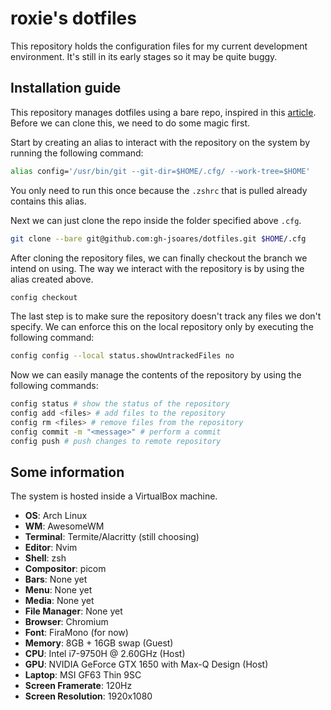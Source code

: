 # roxie's dotfiles
This repository holds the configuration files for my current development environment.
It's still in its early stages so it may be quite buggy.

## Installation guide
This repository manages dotfiles using a bare repo, inspired in this [article](https://www.atlassian.com/git/tutorials/dotfiles).
Before we can clone this, we need to do some magic first.

Start by creating an alias to interact with the repository on the system by running the following command:
```bash
alias config='/usr/bin/git --git-dir=$HOME/.cfg/ --work-tree=$HOME'
```
You only need to run this once because the `.zshrc` that is pulled already contains this alias.

Next we can just clone the repo inside the folder specified above `.cfg`.
```bash
git clone --bare git@github.com:gh-jsoares/dotfiles.git $HOME/.cfg
```

After cloning the repository files, we can finally checkout the branch we intend on using. The way we interact with the repository is by using the alias created above.
```bash
config checkout
```

The last step is to make sure the repository doesn't track any files we don't specify. We can enforce this on the local repository only by executing the following command:
```bash
config config --local status.showUntrackedFiles no
```

Now we can easily manage the contents of the repository by using the following commands:
```bash
config status # show the status of the repository
config add <files> # add files to the repository
config rm <files> # remove files from the repository
config commit -m "<message>" # perform a commit
config push # push changes to remote repository
```

## Some information
The system is hosted inside a VirtualBox machine.

+ **OS**: Arch Linux
+ **WM**: AwesomeWM
+ **Terminal**: Termite/Alacritty (still choosing)
+ **Editor**: Nvim
+ **Shell**: zsh
+ **Compositor**: picom
+ **Bars**: None yet
+ **Menu**: None yet
+ **Media**: None yet
+ **File Manager**: None yet
+ **Browser**: Chromium
+ **Font**: FiraMono (for now)
+ **Memory**: 8GB + 16GB swap (Guest)
+ **CPU**: Intel i7-9750H @ 2.60GHz (Host)
+ **GPU**: NVIDIA GeForce GTX 1650 with Max-Q Design (Host)
+ **Laptop**: MSI GF63 Thin 9SC
+ **Screen Framerate**: 120Hz
+ **Screen Resolution**: 1920x1080
